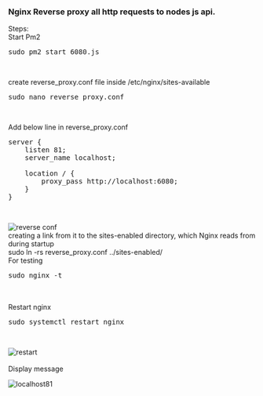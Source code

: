 ### Nginx Reverse proxy all http requests to nodes js api.
Steps:<br/>
Start Pm2<br/>
<pre>sudo pm2 start 6080.js</pre><br/>
create reverse_proxy.conf file inside /etc/nginx/sites-available<br/>
<pre>sudo nano reverse_proxy.conf</pre><br/>
Add below line in reverse_proxy.conf<br/>
<pre>server {
    listen 81;
    server_name localhost;

    location / {
        proxy_pass http://localhost:6080;
    }
}</pre><br/>
![reverse conf](https://user-images.githubusercontent.com/53372486/142033450-b07582b6-6d63-44ba-a5a5-11034bc92164.png)<br/>
creating a link from it to the sites-enabled directory, which Nginx reads from during startup<br/>
sudo ln -rs reverse_proxy.conf ../sites-enabled/</pre><br/>
For testing<br/>
    <pre>sudo nginx -t</pre>   
    <br/>
Restart nginx<br/>
<pre>sudo systemctl restart nginx</pre><br/>

![restart](https://user-images.githubusercontent.com/53372486/142033465-747de75a-ca82-4c61-baf3-ab3fcb26202e.png)<br/>
<br/>
Display message<br/>

![localhost81](https://user-images.githubusercontent.com/53372486/142033473-ce682268-dc2b-4899-a7e0-fb65826d7945.png)<br/>
